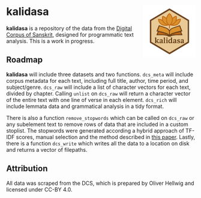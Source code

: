 # kalidasa <img src="man/figures/kalidasa_logo.png" alt="kalidasa logo" align="right" height="138">

**kalidasa** is a repository of the data from the [Digital Corpus of
Sanskrit](http://www.sanskrit-linguistics.org/dcs/), designed for programmatic
text analysis. This is a work in progress.

## Roadmap

**kalidasa** will include three datasets and two functions. `dcs_meta` will
include corpus metadata for each text, including full title, author, time
period, and subject/genre. `dcs_raw` will include a list of character vectors
for each text, divided by chapter. Calling `unlist` on `dcs_raw` will return
a character vector of the entire text with one line of verse in each element.
`dcs_rich` will include lemmata data and grammatical analysis in a tidy format. 

There is also a function `remove_stopwords` which can be called on `dcs_raw` or
any subelement text to remove rows of data that are included in a custom
stoplist. The stopwords were generated according a hybrid approach of TF-IDF
scores, manual selection and the method described in [this
paper](https://ieeexplore.ieee.org/document/7976898). Lastly, there is a
function `dcs_write` which writes all the data to a location on disk and
returns a vector of filepaths.

## Attribution

All data was scraped from the DCS, which is prepared by Oliver Hellwig and licensed under CC-BY 4.0.
